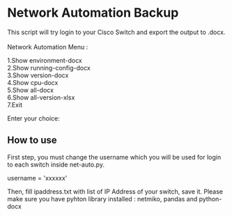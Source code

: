 <h1>Network Automation Backup </h1>
<p>This script will try login to your Cisco Switch and export the output to .docx.<br><br>
Network Automation Menu : </p>

1.Show environment-docx<br>
2.Show running-config-docx<br>
3.Show version-docx<br>
4.Show cpu-docx<br>
5.Show all-docx<br>
6.Show all-version-xlsx<br>
7.Exit<br>

Enter your choice:<br>

<h2>How to use</h2>
<p>First step, you must change the username which you will be used for login to each switch inside net-auto.py.
<p>username = 'xxxxxx'
<p>Then, fill ipaddress.txt with list of IP Address of your switch, save it. Please make sure you have pyhton library installed : netmiko, pandas and python-docx
